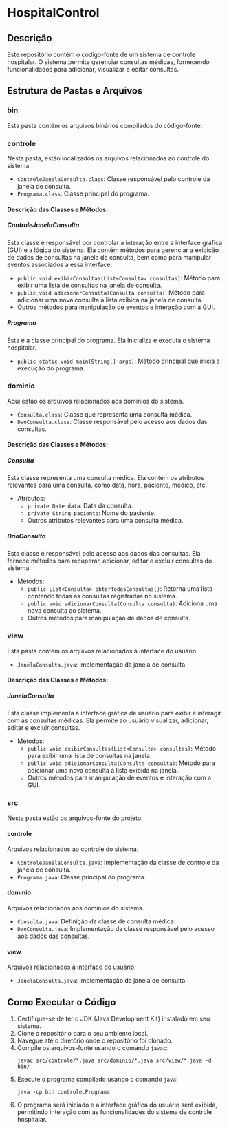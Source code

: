 # HospitalControl

## Descrição
Este repositório contém o código-fonte de um sistema de controle hospitalar. O sistema permite gerenciar consultas médicas, fornecendo funcionalidades para adicionar, visualizar e editar consultas.

## Estrutura de Pastas e Arquivos

### bin
Esta pasta contém os arquivos binários compilados do código-fonte.

### controle
Nesta pasta, estão localizados os arquivos relacionados ao controle do sistema.

- `ControleJanelaConsulta.class`: Classe responsável pelo controle da janela de consulta.
- `Programa.class`: Classe principal do programa.

#### Descrição das Classes e Métodos:

##### ControleJanelaConsulta
Esta classe é responsável por controlar a interação entre a interface gráfica (GUI) e a lógica do sistema. Ela contém métodos para gerenciar a exibição de dados de consultas na janela de consulta, bem como para manipular eventos associados a essa interface.

- `public void exibirConsultas(List<Consulta> consultas)`: Método para exibir uma lista de consultas na janela de consulta.
- `public void adicionarConsulta(Consulta consulta)`: Método para adicionar uma nova consulta à lista exibida na janela de consulta.
- Outros métodos para manipulação de eventos e interação com a GUI.

##### Programa
Esta é a classe principal do programa. Ela inicializa e executa o sistema hospitalar.

- `public static void main(String[] args)`: Método principal que inicia a execução do programa.

### dominio
Aqui estão os arquivos relacionados aos domínios do sistema.

- `Consulta.class`: Classe que representa uma consulta médica.
- `DaoConsulta.class`: Classe responsável pelo acesso aos dados das consultas.

#### Descrição das Classes e Métodos:

##### Consulta
Esta classe representa uma consulta médica. Ela contém os atributos relevantes para uma consulta, como data, hora, paciente, médico, etc.

- Atributos:
  - `private Date data`: Data da consulta.
  - `private String paciente`: Nome do paciente.
  - Outros atributos relevantes para uma consulta médica.

##### DaoConsulta
Esta classe é responsável pelo acesso aos dados das consultas. Ela fornece métodos para recuperar, adicionar, editar e excluir consultas do sistema.

- Métodos:
  - `public List<Consulta> obterTodasConsultas()`: Retorna uma lista contendo todas as consultas registradas no sistema.
  - `public void adicionarConsulta(Consulta consulta)`: Adiciona uma nova consulta ao sistema.
  - Outros métodos para manipulação de dados de consulta.

### view
Esta pasta contém os arquivos relacionados à interface do usuário.

- `JanelaConsulta.java`: Implementação da janela de consulta.

#### Descrição das Classes e Métodos:

##### JanelaConsulta
Esta classe implementa a interface gráfica de usuário para exibir e interagir com as consultas médicas. Ela permite ao usuário visualizar, adicionar, editar e excluir consultas.

- Métodos:
  - `public void exibirConsultas(List<Consulta> consultas)`: Método para exibir uma lista de consultas na janela.
  - `public void adicionarConsulta(Consulta consulta)`: Método para adicionar uma nova consulta à lista exibida na janela.
  - Outros métodos para manipulação de eventos e interação com a GUI.

### src
Nesta pasta estão os arquivos-fonte do projeto.

#### controle
Arquivos relacionados ao controle do sistema.

- `ControleJanelaConsulta.java`: Implementação da classe de controle da janela de consulta.
- `Programa.java`: Classe principal do programa.

#### dominio
Arquivos relacionados aos domínios do sistema.

- `Consulta.java`: Definição da classe de consulta médica.
- `DaoConsulta.java`: Implementação da classe responsável pelo acesso aos dados das consultas.

#### view
Arquivos relacionados à interface do usuário.

- `JanelaConsulta.java`: Implementação da janela de consulta.

## Como Executar o Código

1. Certifique-se de ter o JDK (Java Development Kit) instalado em seu sistema.
2. Clone o repositório para o seu ambiente local.
3. Navegue até o diretório onde o repositório foi clonado.
4. Compile os arquivos-fonte usando o comando `javac`:
   ```
   javac src/controle/*.java src/dominio/*.java src/view/*.java -d bin/
   ```
5. Execute o programa compilado usando o comando `java`:
   ```
   java -cp bin controle.Programa
   ```
6. O programa será iniciado e a interface gráfica do usuário será exibida, permitindo interação com as funcionalidades do sistema de controle hospitalar.
